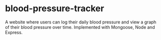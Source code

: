 # blood-pressure-tracker

A website where users can log their daily blood pressure and view a graph of their blood pressure over time.
Implemented with Mongoose, Node and Express.
